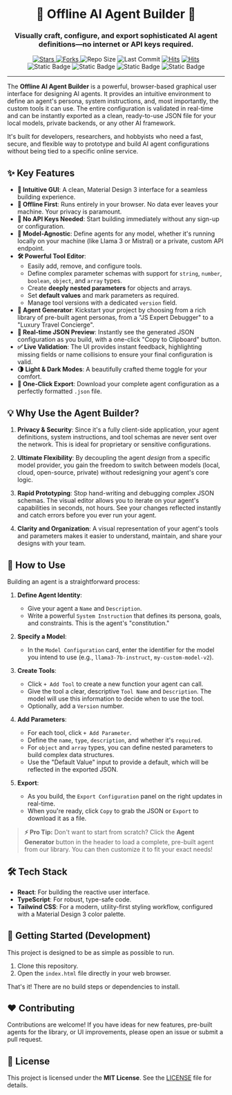 <h1 align="center">🤖 Offline AI Agent Builder 🤖</h1>

<h3 align="center">Visually craft, configure, and export sophisticated AI agent definitions—no internet or API keys required.</h3>

<div align="center">
    
  <!-- Dynamic Badges -->
  <a href="https://github.com/sapthesh/ai-agent-builder/stargazers">
    <img src="https://img.shields.io/github/stars/sapthesh/ai-agent-builder?style=for-the-badge&logo=github&color=b491ff&logoColor=white" alt="Stars">
  </a>
  <a href="https://github.com/sapthesh/ai-agent-builder/network/members">
    <img src="https://img.shields.io/github/forks/sapthesh/ai-agent-builder?style=for-the-badge&logo=github&color=89c4f4&logoColor=white" alt="Forks">
  </a>
  <img src="https://img.shields.io/github/repo-size/sapthesh/ai-agent-builder?style=for-the-badge&logo=github&color=ff69b4&logoColor=white" alt="Repo Size">
  <img src="https://img.shields.io/github/last-commit/sapthesh/ai-agent-builder?style=for-the-badge&logo=github&color=f4d03f&logoColor=white" alt="Last Commit">
  <a href="https://hits.sh/github.com/sapthesh/ai-agent-builder/"><img alt="Hits" src="https://hits.sh/github.com/sapthesh/ai-agent-builder.svg?style=for-the-badge"/></a>
  <a href="https://hits.sh/github.com/sapthesh/ai-agent-builder/"><img alt="Hits" src="https://hits.sh/github.com/sapthesh/ai-agent-builder.svg?view=today-total&style=for-the-badge&color=fe7d37"/></a>
</div>

<div align="center">

<img alt="Static Badge" src="https://img.shields.io/badge/License-MIT-blue?style=for-the-badge">
<img alt="Static Badge" src="https://img.shields.io/badge/status-active-brightgreen?style=for-the-badge">
<img alt="Static Badge" src="https://img.shields.io/badge/mode-offline-blueviolet?style=for-the-badge">
<img alt="Static Badge" src="https://img.shields.io/badge/API_keys-not_required-orange?style=for-the-badge">

</div>

---

The **Offline AI Agent Builder** is a powerful, browser-based graphical user interface for designing AI agents. It provides an intuitive environment to define an agent's persona, system instructions, and, most importantly, the custom tools it can use. The entire configuration is validated in real-time and can be instantly exported as a clean, ready-to-use JSON file for your local models, private backends, or any other AI framework.

It's built for developers, researchers, and hobbyists who need a fast, secure, and flexible way to prototype and build AI agent configurations without being tied to a specific online service.

## ✨ Key Features

*   **🎨 Intuitive GUI**: A clean, Material Design 3 interface for a seamless building experience.
*   **🔌 Offline First**: Runs entirely in your browser. No data ever leaves your machine. Your privacy is paramount.
*   **🔑 No API Keys Needed**: Start building immediately without any sign-up or configuration.
*   **🤖 Model-Agnostic**: Define agents for any model, whether it's running locally on your machine (like Llama 3 or Mistral) or a private, custom API endpoint.
*   **🛠️ Powerful Tool Editor**:
    *   Easily add, remove, and configure tools.
    *   Define complex parameter schemas with support for `string`, `number`, `boolean`, `object`, and `array` types.
    *   Create **deeply nested parameters** for objects and arrays.
    *   Set **default values** and mark parameters as required.
    *   Manage tool versions with a dedicated `version` field.
*   **🚀 Agent Generator**: Kickstart your project by choosing from a rich library of pre-built agent personas, from a "JS Expert Debugger" to a "Luxury Travel Concierge".
*   **👀 Real-time JSON Preview**: Instantly see the generated JSON configuration as you build, with a one-click "Copy to Clipboard" button.
*   **✅ Live Validation**: The UI provides instant feedback, highlighting missing fields or name collisions to ensure your final configuration is valid.
*   **🌗 Light & Dark Modes**: A beautifully crafted theme toggle for your comfort.
*   **📁 One-Click Export**: Download your complete agent configuration as a perfectly formatted `.json` file.

## 💡 Why Use the Agent Builder?

1.  **Privacy & Security**: Since it's a fully client-side application, your agent definitions, system instructions, and tool schemas are never sent over the network. This is ideal for proprietary or sensitive configurations.

2.  **Ultimate Flexibility**: By decoupling the agent *design* from a specific model provider, you gain the freedom to switch between models (local, cloud, open-source, private) without redesigning your agent's core logic.

3.  **Rapid Prototyping**: Stop hand-writing and debugging complex JSON schemas. The visual editor allows you to iterate on your agent's capabilities in seconds, not hours. See your changes reflected instantly and catch errors before you ever run your agent.

4.  **Clarity and Organization**: A visual representation of your agent's tools and parameters makes it easier to understand, maintain, and share your designs with your team.

## 🚀 How to Use

Building an agent is a straightforward process:

1.  **Define Agent Identity**:
    *   Give your agent a `Name` and `Description`.
    *   Write a powerful `System Instruction` that defines its persona, goals, and constraints. This is the agent's "constitution."

2.  **Specify a Model**:
    *   In the `Model Configuration` card, enter the identifier for the model you intend to use (e.g., `llama3-7b-instruct`, `my-custom-model-v2`).

3.  **Create Tools**:
    *   Click `+ Add Tool` to create a new function your agent can call.
    *   Give the tool a clear, descriptive `Tool Name` and `Description`. The model will use this information to decide when to use the tool.
    *   Optionally, add a `Version` number.

4.  **Add Parameters**:
    *   For each tool, click `+ Add Parameter`.
    *   Define the `name`, `type`, `description`, and whether it's `required`.
    *   For `object` and `array` types, you can define nested parameters to build complex data structures.
    *   Use the "Default Value" input to provide a default, which will be reflected in the exported JSON.

5.  **Export**:
    *   As you build, the `Export Configuration` panel on the right updates in real-time.
    *   When you're ready, click `Copy` to grab the JSON or `Export` to download it as a file.

> **⚡ Pro Tip:** Don't want to start from scratch? Click the **Agent Generator** button in the header to load a complete, pre-built agent from our library. You can then customize it to fit your exact needs!

## 🛠️ Tech Stack

*   **React**: For building the reactive user interface.
*   **TypeScript**: For robust, type-safe code.
*   **Tailwind CSS**: For a modern, utility-first styling workflow, configured with a Material Design 3 color palette.

## 🏁 Getting Started (Development)

This project is designed to be as simple as possible to run.

1.  Clone this repository.
2.  Open the `index.html` file directly in your web browser.

That's it! There are no build steps or dependencies to install.

## ❤️ Contributing

Contributions are welcome! If you have ideas for new features, pre-built agents for the library, or UI improvements, please open an issue or submit a pull request.

## 📜 License

This project is licensed under the **MIT License**. See the [LICENSE](LICENSE) file for details.
